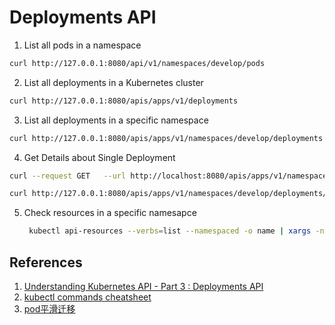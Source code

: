 # Deployments API

1. List all pods in a namespace
```bash
curl http://127.0.0.1:8080/api/v1/namespaces/develop/pods
```
2. List all deployments in a Kubernetes cluster
```bash
curl http://127.0.0.1:8080/apis/apps/v1/deployments
```
3. List all deployments in a specific namespace
```bash
curl http://127.0.0.1:8080/apis/apps/v1/namespaces/develop/deployments
```
4. Get Details about Single Deployment
```bash
curl --request GET   --url http://localhost:8080/apis/apps/v1/namespaces/kube-system/deployments/coredns

curl http://127.0.0.1:8080/apis/apps/v1/namespaces/develop/deployments/imcore
```
5. Check resources in a specific namesapce
   ```bash
    kubectl api-resources --verbs=list --namespaced -o name | xargs -n 1 kubectl get --show-kind --ignore-not-found -n kube-system
   ```



## References
1. [Understanding Kubernetes API - Part 3 : Deployments API](http://blog.madhukaraphatak.com/understanding-k8s-api-part-3/)
2. [kubectl commands cheatsheet](https://medium.com/faun/kubectl-commands-cheatsheet-43ce8f13adfb)
3. [pod平滑迁移](https://www.cnblogs.com/Dev0ps/p/11088810.html)